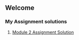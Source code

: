 ## Welcome 

### My Assignment solutions

1. [Module 2 Assignment Solution](https://github.com/DeUprising/Coursera-Web-Dev-Course/tree/main/module2-solution)


